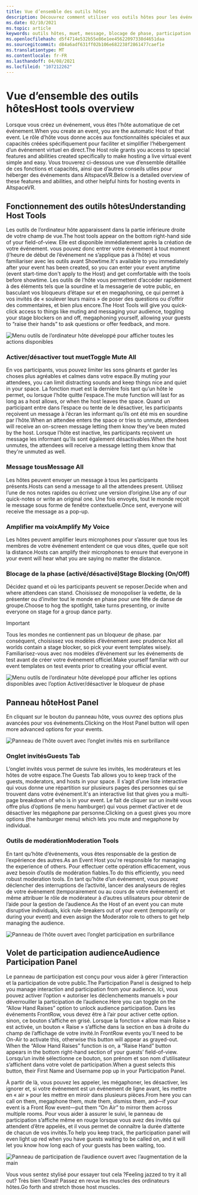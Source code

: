 ```yaml
---
title: Vue d’ensemble des outils hôtes
description: Découvrez comment utiliser vos outils hôtes pour les événements non FrontRow, notamment la sourdine, la messagerie et la modération.
ms.date: 02/10/2021
ms.topic: article
keywords: outils hôtes, muet, message, blocage de phase, participation audience
ms.openlocfilehash: d5f4714e532b55e86e1ee45622097338d4651daa
ms.sourcegitcommit: d84a6adf631ff02b106e682238f2861477caef1e
ms.translationtype: MT
ms.contentlocale: fr-FR
ms.lasthandoff: 04/08/2021
ms.locfileid: "107212262"
---
```

# <a name="host-tools-overview"></a><span data-ttu-id="6bb91-104">Vue d’ensemble des outils hôtes</span><span class="sxs-lookup"><span data-stu-id="6bb91-104">Host tools overview</span></span>

<span data-ttu-id="6bb91-105">Lorsque vous créez un événement, vous êtes l’hôte automatique de cet événement.</span><span class="sxs-lookup"><span data-stu-id="6bb91-105">When you create an event, you are the automatic Host of that event.</span></span> <span data-ttu-id="6bb91-106">Le rôle d’hôte vous donne accès aux fonctionnalités spéciales et aux capacités créées spécifiquement pour faciliter et simplifier l’hébergement d’un événement virtuel en direct.</span><span class="sxs-lookup"><span data-stu-id="6bb91-106">The Host role grants you access to special features and abilities created specifically to make hosting a live virtual event simple and easy.</span></span> <span data-ttu-id="6bb91-107">Vous trouverez ci-dessous une vue d’ensemble détaillée de ces fonctions et capacités, ainsi que d’autres conseils utiles pour héberger des événements dans AltspaceVR.</span><span class="sxs-lookup"><span data-stu-id="6bb91-107">Below is a detailed overview of these features and abilities, and other helpful hints for hosting events in AltspaceVR.</span></span>

## <a name="understanding-host-tools"></a><span data-ttu-id="6bb91-108">Fonctionnement des outils hôtes</span><span class="sxs-lookup"><span data-stu-id="6bb91-108">Understanding Host Tools</span></span>

<span data-ttu-id="6bb91-109">Les outils de l’ordinateur hôte apparaissent dans la partie inférieure droite de votre champ de vue.</span><span class="sxs-lookup"><span data-stu-id="6bb91-109">The host tools appear on the bottom right-hand side of your field-of-view.</span></span> <span data-ttu-id="6bb91-110">Elle est disponible immédiatement après la création de votre événement. vous pouvez donc entrer votre événement à tout moment (l’heure de début de l’événement ne s’applique pas à l’hôte) et vous familiariser avec les outils avant Showtime.</span><span class="sxs-lookup"><span data-stu-id="6bb91-110">It's available to you immediately after your event has been created, so you can enter your event anytime (event start-time don't apply to the Host) and get comfortable with the tools before showtime.</span></span> <span data-ttu-id="6bb91-111">Les outils de l’hôte vous permettent d’accéder rapidement à des éléments tels que la sourdine et la messagerie de votre public, en basculant vos bloqueurs d’étape sur et en megaphoning, ce qui permet à vos invités de « soulever leurs mains » de poser des questions ou d’offrir des commentaires, et bien plus encore.</span><span class="sxs-lookup"><span data-stu-id="6bb91-111">The Host Tools will give you quick-click access to things like muting and messaging your audience, toggling your stage blockers on and off, megaphoning yourself, allowing your guests to “raise their hands” to ask questions or offer feedback, and more.</span></span>

![Menu outils de l’ordinateur hôte développé pour afficher toutes les actions disponibles](images/host-tools-img-01.png) 

### <a name="toggle-mute-all"></a><span data-ttu-id="6bb91-113">Activer/désactiver tout muet</span><span class="sxs-lookup"><span data-stu-id="6bb91-113">Toggle Mute All</span></span>

<span data-ttu-id="6bb91-114">En vos participants, vous pouvez limiter les sons gênants et garder les choses plus agréables et calmes dans votre espace.</span><span class="sxs-lookup"><span data-stu-id="6bb91-114">By muting your attendees, you can limit distracting sounds and keep things nice and quiet in your space.</span></span> <span data-ttu-id="6bb91-115">La fonction muet est la dernière fois tant qu’un hôte le permet, ou lorsque l’hôte quitte l’espace.</span><span class="sxs-lookup"><span data-stu-id="6bb91-115">The mute function will last for as long as a host allows, or when the host leaves the space.</span></span> <span data-ttu-id="6bb91-116">Quand un participant entre dans l’espace ou tente de le désactiver, les participants reçoivent un message à l’écran les informant qu’ils ont été mis en sourdine par l’hôte.</span><span class="sxs-lookup"><span data-stu-id="6bb91-116">When an attendee enters the space or tries to unmute, attendees will receive an on-screen message letting them know they’ve been muted by the host.</span></span> <span data-ttu-id="6bb91-117">Lorsque l’hôte est inactive, les participants reçoivent un message les informant qu’ils sont également désactivables.</span><span class="sxs-lookup"><span data-stu-id="6bb91-117">When the host unmutes, the attendees will receive a message letting them know that they're unmuted as well.</span></span>

### <a name="message-all"></a><span data-ttu-id="6bb91-118">Message tous</span><span class="sxs-lookup"><span data-stu-id="6bb91-118">Message All</span></span>

<span data-ttu-id="6bb91-119">Les hôtes peuvent envoyer un message à tous les participants présents.</span><span class="sxs-lookup"><span data-stu-id="6bb91-119">Hosts can send a message to all the attendees present.</span></span> <span data-ttu-id="6bb91-120">Utilisez l’une de nos notes rapides ou écrivez une version d’origine.</span><span class="sxs-lookup"><span data-stu-id="6bb91-120">Use any of our quick-notes or write an original one.</span></span> <span data-ttu-id="6bb91-121">Une fois envoyés, tout le monde reçoit le message sous forme de fenêtre contextuelle.</span><span class="sxs-lookup"><span data-stu-id="6bb91-121">Once sent, everyone will receive the message as a pop-up.</span></span>

### <a name="amplify-my-voice"></a><span data-ttu-id="6bb91-122">Amplifier ma voix</span><span class="sxs-lookup"><span data-stu-id="6bb91-122">Amplify My Voice</span></span>

<span data-ttu-id="6bb91-123">Les hôtes peuvent amplifier leurs microphones pour s’assurer que tous les membres de votre événement entendent ce que vous dites, quelle que soit la distance.</span><span class="sxs-lookup"><span data-stu-id="6bb91-123">Hosts can amplify their microphones to ensure that everyone in your event will hear what you are saying no matter the distance.</span></span>

### <a name="stage-blocking-onoff"></a><span data-ttu-id="6bb91-124">Blocage de la phase (activé/désactivé)</span><span class="sxs-lookup"><span data-stu-id="6bb91-124">Stage Blocking (On/Off)</span></span>

<span data-ttu-id="6bb91-125">Décidez quand et où les participants peuvent se reposer.</span><span class="sxs-lookup"><span data-stu-id="6bb91-125">Decide when and where attendees can stand.</span></span> <span data-ttu-id="6bb91-126">Choisissez de monopoliser la vedette, de la présenter ou d’inviter tout le monde en phase pour une fête de danse de groupe.</span><span class="sxs-lookup"><span data-stu-id="6bb91-126">Choose to hog the spotlight, take turns presenting, or invite everyone on stage for a group dance party.</span></span>

> [!IMPORTANT]
> <span data-ttu-id="6bb91-127">Tous les mondes ne contiennent pas un bloqueur de phase. par conséquent, choisissez vos modèles d’événement avec prudence.</span><span class="sxs-lookup"><span data-stu-id="6bb91-127">Not all worlds contain a stage blocker, so pick your event templates wisely.</span></span> <span data-ttu-id="6bb91-128">Familiarisez-vous avec nos modèles d’événement sur les événements de test avant de créer votre événement officiel.</span><span class="sxs-lookup"><span data-stu-id="6bb91-128">Make yourself familiar with our event templates on test events prior to creating your official event.</span></span>

![Menu outils de l’ordinateur hôte développé pour afficher les options disponibles avec l’option Activer/désactiver le bloqueur de phase](images/host-tools-img-02.png)

## <a name="host-panel"></a><span data-ttu-id="6bb91-130">Panneau hôte</span><span class="sxs-lookup"><span data-stu-id="6bb91-130">Host Panel</span></span>

<span data-ttu-id="6bb91-131">En cliquant sur le bouton du panneau hôte, vous ouvrez des options plus avancées pour vos événements.</span><span class="sxs-lookup"><span data-stu-id="6bb91-131">Clicking on the Host Panel button will open more advanced options for your events.</span></span>

![Panneau de l’hôte ouvert avec l’onglet invités mis en surbrillance](images/host-tools-img-03.png)

### <a name="guests-tab"></a><span data-ttu-id="6bb91-133">Onglet invités</span><span class="sxs-lookup"><span data-stu-id="6bb91-133">Guests Tab</span></span>

<span data-ttu-id="6bb91-134">L’onglet invités vous permet de suivre les invités, les modérateurs et les hôtes de votre espace.</span><span class="sxs-lookup"><span data-stu-id="6bb91-134">The Guests Tab allows you to keep track of the guests, moderators, and hosts in your space.</span></span> <span data-ttu-id="6bb91-135">Il s’agit d’une liste interactive qui vous donne une répartition sur plusieurs pages des personnes qui se trouvent dans votre événement.</span><span class="sxs-lookup"><span data-stu-id="6bb91-135">It's an interactive list that gives you a multi-page breakdown of who is in your event.</span></span> <span data-ttu-id="6bb91-136">Le fait de cliquer sur un invité vous offre plus d’options (le menu hamburger) qui vous permet d’activer et de désactiver les mégaphone par personne.</span><span class="sxs-lookup"><span data-stu-id="6bb91-136">Clicking on a guest gives you more options (the hamburger menu) which lets you mute and megaphone by individual.</span></span>

### <a name="moderation-tools"></a><span data-ttu-id="6bb91-137">Outils de modération</span><span class="sxs-lookup"><span data-stu-id="6bb91-137">Moderation Tools</span></span>

<span data-ttu-id="6bb91-138">En tant qu’hôte d’événements, vous êtes responsable de la gestion de l’expérience des autres.</span><span class="sxs-lookup"><span data-stu-id="6bb91-138">As an Event Host you're responsible for managing the experience of others.</span></span> <span data-ttu-id="6bb91-139">Pour effectuer cette opération efficacement, vous avez besoin d’outils de modération fiables.</span><span class="sxs-lookup"><span data-stu-id="6bb91-139">To do this efficiently, you need robust moderation tools.</span></span> <span data-ttu-id="6bb91-140">En tant qu’hôte d’un événement, vous pouvez déclencher des interruptions de l’activité, lancer des analyseurs de règles de votre événement (temporairement ou au cours de votre événement) et même attribuer le rôle de modérateur à d’autres utilisateurs pour obtenir de l’aide pour la gestion de l’audience.</span><span class="sxs-lookup"><span data-stu-id="6bb91-140">As the Host of an event you can mute disruptive individuals, kick rule-breakers out of your event (temporarily or during your event) and even assign the Moderator role to others to get help managing the audience.</span></span>

![Panneau de l’hôte ouvert avec l’onglet participation en surbrillance](images/host-tools-img-04.png)

## <a name="audience-participation-panel"></a><span data-ttu-id="6bb91-142">Volet de participation audience</span><span class="sxs-lookup"><span data-stu-id="6bb91-142">Audience Participation Panel</span></span>

<span data-ttu-id="6bb91-143">Le panneau de participation est conçu pour vous aider à gérer l’interaction et la participation de votre public.</span><span class="sxs-lookup"><span data-stu-id="6bb91-143">The Participation Panel is designed to help you manage interaction and participation from your audience.</span></span> <span data-ttu-id="6bb91-144">Ici, vous pouvez activer l’option « autoriser les déclenchements manuels » pour déverrouiller la participation de l’audience.</span><span class="sxs-lookup"><span data-stu-id="6bb91-144">Here you can toggle on the “Allow Hand Raises” option to unlock audience participation.</span></span> <span data-ttu-id="6bb91-145">Dans les événements FrontRow, vous devez être à l’air pour activer cette option. sinon, ce bouton s’affiche en grisé. Lorsque la fonction « allow main Raise » est activée, un bouton « Raise » s’affiche dans la section en bas à droite du champ de l’affichage de votre invité.</span><span class="sxs-lookup"><span data-stu-id="6bb91-145">In FrontRow events you'll need to be On-Air to activate this, otherwise this button will appear as grayed-out. When the “Allow Hand Raises” function is on, a “Raise Hand” button appears in the bottom right-hand section of your guests’ field-of-view.</span></span> <span data-ttu-id="6bb91-146">Lorsqu’un invité sélectionne ce bouton, son prénom et son nom d’utilisateur s’affichent dans votre volet de participation.</span><span class="sxs-lookup"><span data-stu-id="6bb91-146">When a guest selects this button, their First Name and Username pop up in your Participation Panel.</span></span> 

<span data-ttu-id="6bb91-147">À partir de là, vous pouvez les appeler, les mégaphoner, les désactiver, les ignorer et, si votre événement est un événement de ligne avant, les mettre en « air » pour les mettre en miroir dans plusieurs pièces.</span><span class="sxs-lookup"><span data-stu-id="6bb91-147">From here you can call on them, megaphone them, mute them, dismiss them, and—if your event is a Front Row event—put them “On Air” to mirror them across multiple rooms.</span></span> <span data-ttu-id="6bb91-148">Pour vous aider à assurer le suivi, le panneau de participation s’affiche même en rouge lorsque vous avez des invités qui attendent d’être appelés, et il vous permet de connaître la durée d’attente de chacun de vos invités.</span><span class="sxs-lookup"><span data-stu-id="6bb91-148">To help you keep track, the participation panel will even light up red when you have guests waiting to be called on, and it will let you know how long each of your guests has been waiting, too.</span></span>
 
![Panneau de participation de l’audience ouvert avec l’augmentation de la main](images/host-tools-img-05.png)

<span data-ttu-id="6bb91-150">Vous vous sentez stylisé pour essayer tout cela ?</span><span class="sxs-lookup"><span data-stu-id="6bb91-150">Feeling jazzed to try it all out?</span></span> <span data-ttu-id="6bb91-151">Très bien !</span><span class="sxs-lookup"><span data-stu-id="6bb91-151">Great!</span></span> <span data-ttu-id="6bb91-152">Passez en revue les muscles des ordinateurs hôtes.</span><span class="sxs-lookup"><span data-stu-id="6bb91-152">Go forth and stretch those host muscles.</span></span>